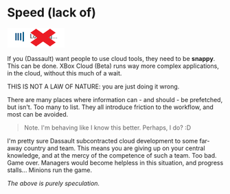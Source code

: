 # Speed (lack of)

![](.images/speed.png)

If you (Dassault) want people to use cloud tools, they need to be **snappy**. This can be done. XBox Cloud (Beta) runs way more complex applications, in the cloud, without this much of a wait.

THIS IS NOT A LAW OF NATURE: you are just doing it wrong.

There are many places where information can - and should - be prefetched, but isn't. Too many to list. They all introduce friction to the workflow, and most can be avoided.

>Note. I'm behaving like I know this better. Perhaps, I do? :D

I'm pretty sure Dassault subcontracted cloud development to some far-away country and team. This means you are giving up on your central knowledge, and at the mercy of the competence of such a team. Too bad. Game over. Managers would become helpless in this situation, and progress stalls... Minions run the game.

*The above is purely speculation.*

